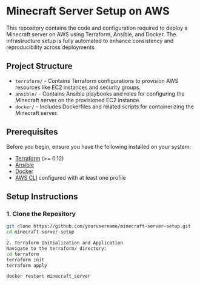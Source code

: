 # Minecraft Server Setup on AWS

This repository contains the code and configuration required to deploy a Minecraft server on AWS using Terraform, Ansible, and Docker. The infrastructure setup is fully automated to enhance consistency and reproducibility across deployments.

## Project Structure

- `terraform/` - Contains Terraform configurations to provision AWS resources like EC2 instances and security groups.
- `ansible/` - Contains Ansible playbooks and roles for configuring the Minecraft server on the provisioned EC2 instance.
- `docker/` - Includes Dockerfiles and related scripts for containerizing the Minecraft server.

## Prerequisites

Before you begin, ensure you have the following installed on your system:
- [Terraform](https://www.terraform.io/downloads.html) (>= 0.12)
- [Ansible](https://docs.ansible.com/ansible/latest/installation_guide/intro_installation.html)
- [Docker](https://docs.docker.com/get-docker/)
- [AWS CLI](https://aws.amazon.com/cli/) configured with at least one profile

## Setup Instructions

### 1. Clone the Repository

```bash
git clone https://github.com/yourusername/minecraft-server-setup.git
cd minecraft-server-setup

2. Terraform Initialization and Application
Navigate to the terraform/ directory:
cd terraform
terraform init
terraform apply

docker restart minecraft_server
